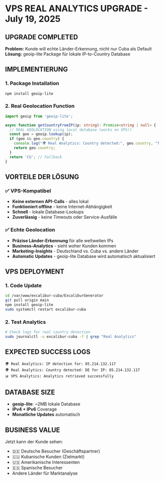 # VPS REAL ANALYTICS UPGRADE - July 19, 2025

## UPGRADE COMPLETED
**Problem:** Kunde will echte Länder-Erkennung, nicht nur Cuba als Default
**Lösung:** geoip-lite Package für lokale IP-to-Country Database

## IMPLEMENTIERUNG

### 1. Package Installation
```bash
npm install geoip-lite
```

### 2. Real Geolocation Function
```typescript
import geoip from 'geoip-lite';

async function getCountryFromIP(ip: string): Promise<string | null> {
  // REAL GEOLOCATION using local database (works on VPS!)
  const geo = geoip.lookup(ip);
  if (geo && geo.country) {
    console.log("🌍 Real Analytics: Country detected:", geo.country, "for IP:", ip);
    return geo.country;
  }
  return 'CU'; // Fallback
}
```

## VORTEILE DER LÖSUNG

### ✅ VPS-Kompatibel
- **Keine externen API-Calls** - alles lokal
- **Funktioniert offline** - keine Internet-Abhängigkeit
- **Schnell** - lokale Database-Lookups
- **Zuverlässig** - keine Timeouts oder Service-Ausfälle

### ✅ Echte Geolocation
- **Präzise Länder-Erkennung** für alle weltweiten IPs
- **Business-Analytics** - sieht woher Kunden kommen
- **Marketing-Insights** - Deutschland vs. Cuba vs. andere Länder
- **Automatic Updates** - geoip-lite Database wird automatisch aktualisiert

## VPS DEPLOYMENT

### 1. Code Update
```bash
cd /var/www/excalibur-cuba/ExcaliburGenerator
git pull origin main
npm install geoip-lite
sudo systemctl restart excalibur-cuba
```

### 2. Test Analytics
```bash
# Check logs for real country detection
sudo journalctl -u excalibur-cuba -f | grep "Real Analytics"
```

## EXPECTED SUCCESS LOGS
```
🌍 Real Analytics: IP detection for: 85.214.132.117
🌍 Real Analytics: Country detected: DE for IP: 85.214.132.117
📊 VPS Analytics: Analytics retrieved successfully
```

## DATABASE SIZE
- **geoip-lite**: ~2MB lokale Database
- **IPv4 + IPv6** Coverage
- **Monatliche Updates** automatisch

## BUSINESS VALUE
Jetzt kann der Kunde sehen:
- 🇩🇪 Deutsche Besucher (Geschäftspartner)
- 🇨🇺 Kubanische Kunden (Zielmarkt) 
- 🇺🇸 Amerikanische Interessenten
- 🇪🇸 Spanische Besucher
- Andere Länder für Marktanalyse